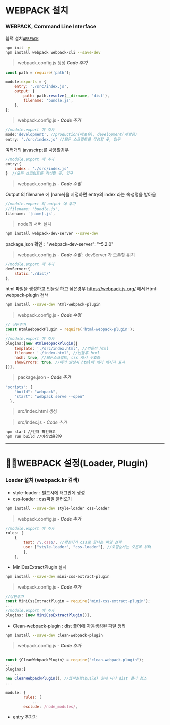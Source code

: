# WEBPACK 설치

### WEBPACK, Command Line Interface
웹팩 설치[`WEBPACK`](https://webpack.js.org/)



```bash
npm init -y
npm install webpack webpack-cli --save-dev
```


> webpack.config.js 생성 **_Code 추가_**

```javascript
const path = require('path');

module.exports = {
    entry: './src/index.js',
    output: {
        path: path.resolve(__dirname, 'dist'),
        filename: 'bundle.js',
    },
};
```


> webpack.config.js - **_Code 추가_**
```javascript
//module.export 에 추가
mode:'development', //production(배포용), development(개발용)
entry: './src/index.js' //모든 스크립트를 작성할 곳, 입구
```

여러개의 javascirpt를 사용할경우
```javascript
//module.export 에 추가
entry:{
    index : './src/index.js'
}  //모든 스크립트를 작성할 곳, 입구
```

> webpack.config.js - **_Code 수정_**

Output 의 filename 에 [name]을 지정하면 entry의 index 라는 속성명을 받아옴
```javascript
//module.export 의 output 에 추가
//filename: 'bundle.js',
filename: '[name].js',
```


> node의 서버 설치 
```bash
npm install webpack-dev-server --save-dev
```
package.json 확인 : "webpack-dev-server": "^5.2.0"

>  webpack.config.js - **_Code 수정_** : 
devServer 가 오픈할 위치
```javascript
//module.export 에 추가
devServer:{
    static:'./dist/'
},
```

html 파일을 생성하고 번들링 하고 싶은경우
https://webpack.js.org/ 에서 Html-webpack-plugin 검색

```bash
npm install --save-dev html-webpack-plugin
```

> webpack.config.js - **_Code 수정_**
```javascript
// 상단추가
const HtmlWebpackPlugin = require('html-webpack-plugin');
...
//module.export 에 추가
plugins:[new HtmlWebpackPlugin({
    template: './src/index.html', //번들전 html
    filename: './index.html', //번들후 html
    hash: true, //모든스크립트, css 캐시 무효화
    showErrors: true, //에러 발생시 html에 에러 메시지 표시        
})],

```

> package.json - **_Code 추가_**
```javascript
"scripts": {
    "build": "webpack",
    "start": "webpack serve --open"    
  },
```

> src/index.html 생성

> src/index.js - _Code 추가_


```bash
npm start //먼저 확인하고
npm run build //이상없을경우
```
---

👨‍💻WEBPACK 설정(Loader, Plugin)
==============================

### Loader 설치 (webpack.kr 검색)
- style-loader : 빌드시에 <style></style> 태그안에 생성
- css-loader : css파일 불러오기

```bash
npm install --save-dev style-loader css-loader
```

> webpack.config.js - **_Code 추가_**
```javascript
//module.export 에 추가
rules: [
    {
        test: /\.css$/, //확장자가 css로 끝나는 파일 선택
        use: ["style-loader", "css-loader"], //로딩순서는 오른쪽 부터
        },
    ],
```

- MiniCssExtractPlugin 설치
```bash
npm install --save-dev mini-css-extract-plugin
```

> webpack.config.js - **_Code 추가_**
```javascript
//상단추가
const MiniCssExtractPlugin = require("mini-css-extract-plugin");
...
//module.export 에 추가
plugins: [new MiniCssExtractPlugin()],

```

- Clean-webpack-plugin : dist 폴더에 자동생성된 파일 정리
```bash
npm install --save-dev clean-webpack-plugin
```

> webpack.config.js - **_Code 추가_**
```javascript

const {CleanWebpackPlugin} = require("clean-webpack-plugin");
...
plugins:[
    ...
new CleanWebpackPlugin(), //웹팩실행(build) 할때 마다 dist 폴더 청소
...

module: {
        rules: [
            ...
        exclude: /node_modules/,
```




- entry 추가가

